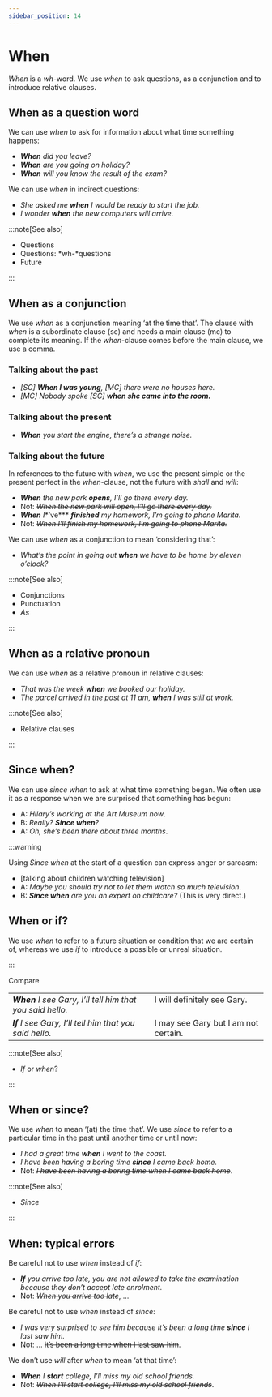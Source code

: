 ```yaml
---
sidebar_position: 14
---
```


# When

*When* is a *wh*\-word. We use *when* to ask questions, as a conjunction and to introduce relative clauses.

## When as a question word

We can use *when* to ask for information about what time something happens:

- ***When*** *did you leave?*
- ***When*** *are you going on holiday?*
- ***When*** *will you know the result of the exam?*

We can use *when* in indirect questions:

- *She asked me **when** I would be ready to start the job.*
- *I wonder **when** the new computers will arrive.*

:::note[See also]

- Questions
- Questions: *wh-*questions
- Future

:::

## When as a conjunction

We use *when* as a conjunction meaning ‘at the time that’. The clause with *when* is a subordinate clause (sc) and needs a main clause (mc) to complete its meaning. If the *when*\-clause comes before the main clause, we use a comma.

### Talking about the past

- *\[SC\] **When I was young**, \[MC\] there were no houses here.*
- *\[MC\] Nobody spoke \[SC\]* ***when she came into the room.***

### Talking about the present

- ***When*** *you start the engine, there’s a strange noise.*

### Talking about the future

In references to the future with *when*, we use the present simple or the present perfect in the *when*\-clause, not the future with *shall* and *will*:

- ***When*** *the new park **opens**, I’ll go there every day.*
- Not: *~~When the new park will open, I’ll go there every day.~~*
- ***When*** *I**’ve*** ***finished** my homework, I’m going to phone Marita.*
- Not: *~~When I’ll finish my homework, I’m going to phone Marita.~~*

We can use *when* as a conjunction to mean ‘considering that’:

- *What’s the point in going out **when** we have to be home by eleven o’clock?*

:::note[See also]

- Conjunctions
- Punctuation
- *As*

:::

## When as a relative pronoun

We can use *when* as a relative pronoun in relative clauses:

- *That was the week **when** we booked our holiday.*
- *The parcel arrived in the post at 11 am, **when** I was still at work.*

:::note[See also]

- Relative clauses

:::

## Since when?

We can use *since when* to ask at what time something began. We often use it as a response when we are surprised that something has begun:

- A: *Hilary’s working at the Art Museum now*.
- B: *Really? **Since when**?*
- A: *Oh, she’s been there about three months*.

:::warning

Using *Since when* at the start of a question can express anger or sarcasm:

- \[talking about children watching television\]
- A: *Maybe you should try not to let them watch so much television*.
- B: ***Since when*** *are you an expert on childcare?* (This is very direct.)

## When or if?

We use *when* to refer to a future situation or condition that we are certain of, whereas we use *if* to introduce a possible or unreal situation.

:::

Compare

<table><tbody><tr valign="top"><td><b><i>When </i></b><i>I see Gary, I’ll tell him that you said hello.</i></td><td>I will definitely see Gary.</td></tr><tr valign="top"><td><b><i>If</i></b><i> I see Gary, I’ll tell him that you said hello.</i></td><td>I may see Gary but I am not certain.</td></tr></tbody></table>

:::note[See also]

- *If* or *when*?

:::

## When or since?

We use *when* to mean ‘(at) the time that’. We use *since* to refer to a particular time in the past until another time or until now:

- *I had a great time **when** I went to the coast.*
- *I have been having a boring time **since** I came back home.*
- Not: *~~I have been having a boring time when I came back home~~*.

:::note[See also]

- *Since*

:::

## When: typical errors

Be careful not to use *when* instead of *if*:

- ***If*** *you arrive too late, you are not allowed to take the examination because they don’t accept late enrolment.*
- Not: *~~When you arrive too late~~*, …

Be careful not to use *when* instead of *since*:

- *I was very surprised to see him because it’s been a long time **since** I last saw him.*
- Not: … ~~it’s been a long time when I last saw him~~.

We don’t use *will* after *when* to mean ‘at that time’:

- ***When*** *I **start** college, I’ll miss my old school friends.*
- Not: *~~When I’ll start college, I’ll miss my old school friends~~*.
